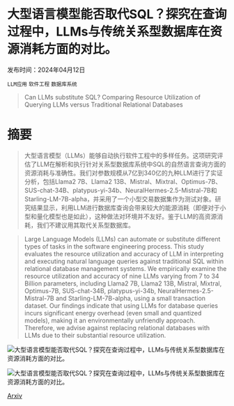 # 大型语言模型能否取代SQL？探究在查询过程中，LLMs与传统关系型数据库在资源消耗方面的对比。

发布时间：2024年04月12日

`LLM应用` `软件工程` `数据库系统`

> Can LLMs substitute SQL? Comparing Resource Utilization of Querying LLMs versus Traditional Relational Databases

# 摘要

> 大型语言模型（LLMs）能够自动执行软件工程中的多样任务。这项研究评估了LLM在解析和执行针对关系型数据库系统中SQL的自然语言查询方面的资源消耗与准确性。我们对参数规模从7亿到340亿的九种LLM进行了实证分析，包括Llama2 7B、Llama2 13B、Mistral、Mixtral、Optimus-7B、SUS-chat-34B、platypus-yi-34b、NeuralHermes-2.5-Mistral-7B和Starling-LM-7B-alpha，并采用了一个小型交易数据集作为测试对象。研究结果显示，利用LLM进行数据库查询会带来较大的能源消耗（即便对于小型和量化模型也是如此），这种做法对环境并不友好。鉴于LLM的高资源消耗，我们不建议用其取代关系型数据库。

> Large Language Models (LLMs) can automate or substitute different types of tasks in the software engineering process. This study evaluates the resource utilization and accuracy of LLM in interpreting and executing natural language queries against traditional SQL within relational database management systems. We empirically examine the resource utilization and accuracy of nine LLMs varying from 7 to 34 Billion parameters, including Llama2 7B, Llama2 13B, Mistral, Mixtral, Optimus-7B, SUS-chat-34B, platypus-yi-34b, NeuralHermes-2.5-Mistral-7B and Starling-LM-7B-alpha, using a small transaction dataset. Our findings indicate that using LLMs for database queries incurs significant energy overhead (even small and quantized models), making it an environmentally unfriendly approach. Therefore, we advise against replacing relational databases with LLMs due to their substantial resource utilization.

![大型语言模型能否取代SQL？探究在查询过程中，LLMs与传统关系型数据库在资源消耗方面的对比。](../../../paper_images/2404.08727/The_average_execution_energy_consumption_matrices_for_direct_query_results_of_LLM_models.png)

![大型语言模型能否取代SQL？探究在查询过程中，LLMs与传统关系型数据库在资源消耗方面的对比。](../../../paper_images/2404.08727/The_average_execution_energy_consumption_matrices_for_SQL_query_generation_of_LLM_models.png)

[Arxiv](https://arxiv.org/abs/2404.08727)